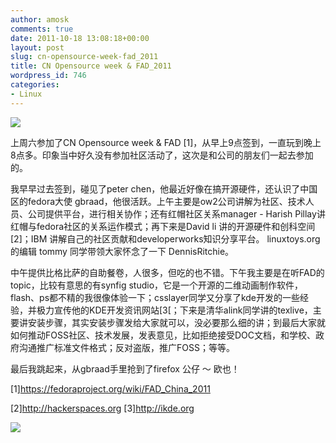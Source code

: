 ```yaml
---
author: amosk
comments: true
date: 2011-10-18 13:08:18+00:00
layout: post
slug: cn-opensource-week-fad_2011
title: CN Opensource week & FAD_2011
wordpress_id: 746
categories:
- Linux
---
```


![](/blog/wp-content/uploads/osw-fad.jpg)

上周六参加了CN Opensource week & FAD [1]，从早上9点签到，一直玩到晚上8点多。印象当中好久没有参加社区活动了，这次是和公司的朋友们一起去参加的。

我早早过去签到，碰见了peter chen，他最近好像在搞开源硬件，还认识了中国区的fedora大使 gbraad，他很活跃。上午主要是ow2公司讲解为社区、技术人员、公司提供平台，进行相关协作；还有红帽社区关系manager - Harish Pillay讲红帽与fedora社区的关系运作模式；再下来是David li 讲的开源硬件和创科空间[2]；IBM 讲解自己的社区贡献和developerworks知识分享平台。 linuxtoys.org的编辑 tommy 同学带领大家怀念了一下 DennisRitchie。

中午提供比格比萨的自助餐卷，人很多，但吃的也不错。下午我主要是在听FAD的topic，比较有意思的有synfig studio，它是一个开源的二维动画制作软件，flash、ps都不精的我很像体验一下；csslayer同学又分享了kde开发的一些经验，并极力宣传他的KDE开发资讯网站[3[；下来是清华alink同学讲的texlive，主要讲安装步骤，其实安装步骤发给大家就可以，没必要那么细的讲；到最后大家就如何推动FOSS社区、技术发展，发表意见，比如拒绝接受DOC文档，和学校、政府沟通推广标准文件格式；反对盗版，推广FOSS；等等。


最后我跳起来，从gbraad手里抢到了firefox 公仔 ～ 欧也！




[1]https://fedoraproject.org/wiki/FAD_China_2011


[2]http://hackerspaces.org
[3]http://ikde.org
<!-- more -->
![](/blog/wp-content/uploads/firefox-toys.jpg)
